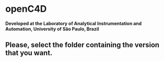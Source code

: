# openC4D

#### Developed at the Laboratory of Analytical Instrumentation and Automation, University of São Paulo, Brazil

## Please, select the folder containing the version that you want.
